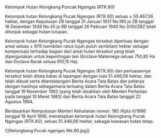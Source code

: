 Kelompok Hutan Klongkang Puncak Ngengas (RTK.60)

Kelompok hutan Kelongkang Pucak Ngenges (RTK.60) seluas ± 50.467,06 hektar, dengan Keputusan ZB tanggal 31 Januari 1931 No.190 jo ZB tanggal 16 Desember 1939 No.45 jo RB tanggal 26 Pebruari 1940 No.3/XII/ZBZ telah ditunjuk sebagai hutan tutupan.

Kelompok hutan Kelongkang Pucak Ngengas tersebut diperluas dengan areal seluas ± 979 (sembilan ratus tujuh puluh sembilan) hektar sebagai kompensasi terhadap bagian dari areal hutan tersebut yang telah dipergunakan untuk kepentingan lain (Enclave Matemega seluas 750,85 Ha dan Enclave Rarak seluas 910,15 Ha).

Kelompok hutan Kelongkang Pucak Ngenges (RTK.60) dan perluasannya tersebut telah ditata batas di lapangan dengan luas 51.446,06 hektar, dan telah dibuat serta ditandatangani Berita Acara Tata Batas dan petanya dengan hasilnya sebagaimana tertuang dalam Berita Acara Tata Batas tanggal 19 November 1982 (yang telah disahkan oleh Menteri Pertanian pada tanggal 10 Maret 1983) dan Berita Acara Tata Batas tanggal 22 Agustus 1994.

Berdasarkan Kemputusan Menteri Kehutanan nomor: 180 /Kpts-II/1996 tanggal 19 April 1996, menetapkan kelompok hutan Kelongkang Pucak Ngengas (RTK.60), seluas 51.446,06 hektar, sebagai kawasan hutan tetap.

![[Kelongkang Pucak ngenges Rtk.60.jpg]]